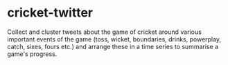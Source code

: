 # cricket-twitter
Collect and cluster tweets about the game of cricket around various important events of the game (toss, wicket, boundaries, drinks, powerplay, catch, sixes, fours etc.) and arrange these in a time series to summarise a game's progress.
